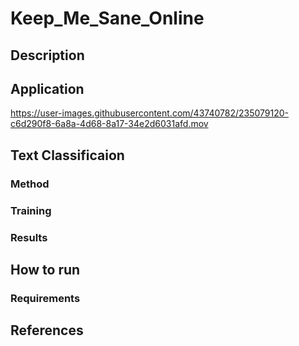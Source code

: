 # Keep_Me_Sane_Online

## Description

## Application

https://user-images.githubusercontent.com/43740782/235079120-c6d290f8-6a8a-4d68-8a17-34e2d6031afd.mov

## Text Classificaion

### Method

### Training

### Results

## How to run

### Requirements

## References





